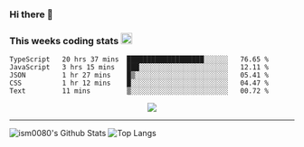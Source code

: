 ### Hi there 👋

<!--START_SECTION:giphy-->
<!--END_SECTION:giphy-->

### This weeks coding stats <img src="https://media1.giphy.com/media/LmNwrBhejkK9EFP504/giphy.gif?cid=ecf05e4723nsktnyyj53u162g7cy5rjqfg6gz06kxdg5y55g&rid=giphy.gif" width="20" height="20" />
<!--START_SECTION:waka-->
```text
TypeScript   20 hrs 37 mins  ███████████████████░░░░░░   76.65 % 
JavaScript   3 hrs 15 mins   ███░░░░░░░░░░░░░░░░░░░░░░   12.11 % 
JSON         1 hr 27 mins    █▒░░░░░░░░░░░░░░░░░░░░░░░   05.41 % 
CSS          1 hr 12 mins    █░░░░░░░░░░░░░░░░░░░░░░░░   04.47 % 
Text         11 mins         ▒░░░░░░░░░░░░░░░░░░░░░░░░   00.72 % 
```
<!--END_SECTION:waka-->

<!--START_SECTION:comicstrip-->
<p align="center">
 <a href="https://xkcd.com/">
 <img src="https://imgs.xkcd.com/comics/rest_and_fluids.png" />
</a>
</p>
<!--END_SECTION:comicstrip-->

---

![ism0080's Github Stats](https://github-readme-stats.vercel.app/api?username=ism0080&show_icons=true%hide_border=true&hide=issues)
![Top Langs](https://github-readme-stats.vercel.app/api/top-langs/?username=ism0080&layout=compact)

<!--
**ism0080/ism0080** is a ✨ _special_ ✨ repository because its `README.md` (this file) appears on your GitHub profile.

Here are some ideas to get you started:

- 🔭 I’m currently working on ...
- 🌱 I’m currently learning ...
- 👯 I’m looking to collaborate on ...
- 🤔 I’m looking for help with ...
- 💬 Ask me about ...
- 📫 How to reach me: ...
- 😄 Pronouns: ...
- ⚡ Fun fact: ...
-->

